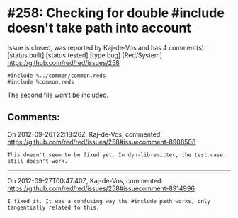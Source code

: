 
#258: Checking for double #include doesn't take path into account
================================================================================
Issue is closed, was reported by Kaj-de-Vos and has 4 comment(s).
[status.built] [status.tested] [type.bug] [Red/System]
<https://github.com/red/red/issues/258>

```
#include %../common/common.reds
#include %common.reds
```

The second file won't be included.



Comments:
--------------------------------------------------------------------------------

On 2012-09-26T22:18:26Z, Kaj-de-Vos, commented:
<https://github.com/red/red/issues/258#issuecomment-8908508>

    This doesn't seem to be fixed yet. In dyn-lib-emitter, the test case still doesn't work.

--------------------------------------------------------------------------------

On 2012-09-27T00:47:40Z, Kaj-de-Vos, commented:
<https://github.com/red/red/issues/258#issuecomment-8914996>

    I fixed it. It was a confusing way the #include path works, only tangentially related to this.


